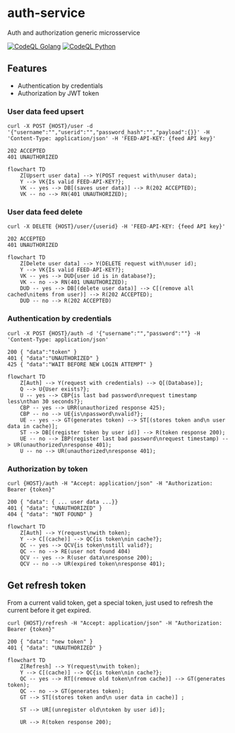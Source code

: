 # auth-service
Auth and authorization generic microsservice

[![CodeQL Golang](https://github.com/guionardo/auth-service/actions/workflows/codeql-analysis-golang.yml/badge.svg)](https://github.com/guionardo/auth-service/actions/workflows/codeql-analysis-golang.yml)
[![CodeQL Python](https://github.com/guionardo/auth-service/actions/workflows/codeql-analysis-python.yml/badge.svg)](https://github.com/guionardo/auth-service/actions/workflows/codeql-analysis-python.yml)

## Features

* Authentication by credentials
* Authorization by JWT token

### User data feed upsert

```curl
curl -X POST {HOST}/user -d '{"username":"","userid":"","password_hash":"","payload":{}}' -H 'Content-Type: application/json' -H 'FEED-API-KEY: {feed API key}'

202 ACCEPTED
401 UNAUTHORIZED
```

```mermaid
flowchart TD
    Z[Upsert user data] --> Y(POST request with\nuser data);
    Y --> VK{Is valid FEED-API-KEY?};
    VK -- yes --> DB[(saves user data)] --> R(202 ACCEPTED);
    VK -- no --> RN(401 UNAUTHORIZED);

```

### User data feed delete

```curl
curl -X DELETE {HOST}/user/{userid} -H 'FEED-API-KEY: {feed API key}'

202 ACCEPTED
401 UNAUTHORIZED
```

```mermaid
flowchart TD
    Z[Delete user data] --> Y(DELETE request with\nuser id);
    Y --> VK{Is valid FEED-API-KEY?};
    VK -- yes --> DUD{user id is in database?};
    VK -- no --> RN(401 UNAUTHORIZED);
    DUD -- yes --> DB[(delete user data)] --> C[(remove all cached\nitems from user)] --> R(202 ACCEPTED);
    DUD -- no --> R(202 ACCEPTED)
```

### Authentication by credentials

```curl
curl -X POST {HOST}/auth -d '{"username":"","password":""} -H 'Content-Type: application/json'

200 { "data":"token" }
401 { "data":"UNAUTHORIZED" }
425 { "data":"WAIT BEFORE NEW LOGIN ATTEMPT" }
```

```mermaid
flowchart TD
    Z[Auth] --> Y(request with credentials) --> Q[(Database)];
    Q --> U{User exists?};
    U -- yes --> CBP{is last bad password\nrequest timestamp less\nthan 30 seconds?};
    CBP -- yes --> URR(unauthorized response 425);
    CBP -- no --> UE{is\npassword\nvalid?};
    UE -- yes --> GT(generates token) --> ST[(stores token and\n user data in cache)];
    ST --> DB[(register token by user id)] --> R(token response 200);
    UE -- no --> IBP(register last bad password\nrequest timestamp) --> UR(unauthorized\nresponse 401);
    U -- no --> UR(unauthorized\nresponse 401);    
```

### Authorization by token

```curl
curl {HOST}/auth -H "Accept: application/json" -H "Authorization: Bearer {token}"

200 { "data": { ... user data ...}}
401 { "data": "UNAUTHORIZED" }
404 { "data": "NOT FOUND" }
```

```mermaid
flowchart TD
    Z[Auth] --> Y(request\nwith token);
    Y --> C[(cache)] --> QC{is token\nin cache?};
    QC -- yes --> QCV{is token\nstill valid?};
    QC -- no --> RE(user not found 404)
    QCV -- yes --> R(user data\nresponse 200);
    QCV -- no --> UR(expired token\nresponse 401);
```

## Get refresh token

From a current valid token, get a special token, just used to refresh the current before it get expired.

```curl
curl {HOST}/refresh -H "Accept: application/json" -H "Authorization: Bearer {token}"

200 { "data": "new token" }
401 { "data": "UNAUTHORIZED" }
```

```mermaid
flowchart TD
    Z[Refresh] --> Y(request\nwith token);
    Y --> C[(cache)] --> QC{is token\nin cache?};
    QC -- yes --> RT[(remove old token\nfrom cache)] --> GT(generates token);
    QC -- no --> GT(generates token);
    GT --> ST[(stores token and\n user data in cache)] ;

    ST --> UR[(unregister old\ntoken by user id)];
    
    UR --> R(token response 200);
```
